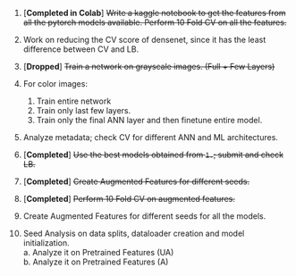 1. [**Completed in Colab**] ~~Write a kaggle notebook to get the features from all the pytorch models available. Perform 10 Fold CV on all the features.~~

2. Work on reducing the CV score of densenet, since it has the least difference between CV and LB.

3. [**Dropped**] ~~Train a network on grayscale images. (Full + Few Layers)~~

4. For color images:
    1. Train entire network
    2. Train only last few layers.
    3. Train only the final ANN layer and then finetune entire model.

5. Analyze metadata; check CV for different ANN and ML architectures.
 
6. [**Completed**] ~~Use the best models obtained from `1.`; submit and check LB.~~

7. [**Completed**] ~~Create Augmented Features for different seeds.~~

8. [**Completed**] ~~Perform 10 Fold CV on augmented features.~~

9. Create Augmented Features for different seeds for all the models.

10. Seed Analysis on data splits, dataloader creation and model initialization.  
    a. Analyze it on Pretrained Features (UA)  
    b. Analyze it on Pretrained Features (A)

